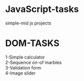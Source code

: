 # JavaScript-tasks
simple-mid js projects
# DOM-TASKS
1-Simple calculator   
2-Sequence on-of marbles    
3-Validation form    
4-Image slider    
